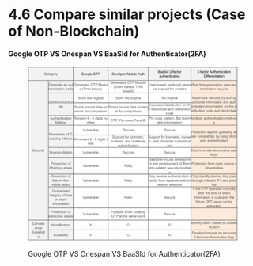 # 4.6 Compare similar projects (Case of Non-Blockchain)

#### Google OTP VS Onespan VS BaaSId for Authenticator(2FA)

<figure><img src="../../.gitbook/assets/img24.png" alt=""><figcaption><p>Google OTP VS Onespan VS BaaSId for Authenticator(2FA)</p></figcaption></figure>
